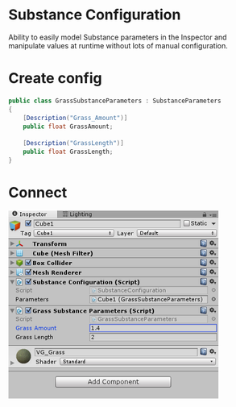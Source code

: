 # Substance Configuration

Ability to easily model Substance parameters in the Inspector and
manipulate values at runtime without lots of manual configuration.

# Create config
```csharp 
public class GrassSubstanceParameters : SubstanceParameters
{
    [Description("Grass_Amount")]
    public float GrassAmount;

    [Description("GrassLength")]
    public float GrassLength;
}
``` 

# Connect
![Connect](Connect.png)

